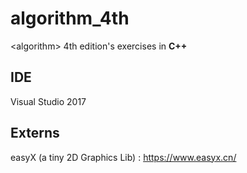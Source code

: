 # algorithm_4th
&lt;algorithm> 4th edition's exercises in **C++**
## IDE
Visual Studio 2017
## Externs
easyX (a tiny 2D Graphics Lib) : https://www.easyx.cn/

